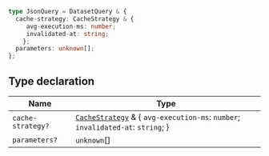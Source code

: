 ```ts
type JsonQuery = DatasetQuery & {
  cache-strategy: CacheStrategy & {
     avg-execution-ms: number;
     invalidated-at: string;
    };
  parameters: unknown[];
};
```

## Type declaration

| Name              | Type                                                                                                  |
| ----------------- | ----------------------------------------------------------------------------------------------------- |
| `cache-strategy?` | [`CacheStrategy`](CacheStrategy.md) & \{ `avg-execution-ms`: `number`; `invalidated-at`: `string`; \} |
| `parameters?`     | `unknown`[]                                                                                           |

